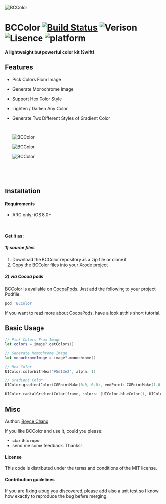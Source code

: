 ![BCColor](https://github.com/boycechang/BCColor/blob/master/icon.png)

# BCColor    [![Build Status](https://travis-ci.org/boycechang/BCColor.svg?branch=master)](https://travis-ci.org/boycechang/BCColor)  ![Verison](https://cocoapod-badges.herokuapp.com/v/BCColor/badge.png) ![Lisence](https://cocoapod-badges.herokuapp.com/l/BCColor/badge.(png|svg)) ![platform](https://cocoapod-badges.herokuapp.com/p/BCColor/badge.png)
**A lightweight but powerful color kit (Swift)**



## Features

- Pick Colors From Image

- Generate Monochrome Image

- Support Hex Color Style

- Lighten / Darken Any Color

- Generate Two Different Styles of Gradient Color

  ​

  ![BCColor](https://github.com/boycechang/BCColor/blob/master/demo1.jpeg)

  ![BCColor](https://github.com/boycechang/BCColor/blob/master/demo2.jpeg)

  ![BCColor](https://github.com/boycechang/BCColor/blob/master/demo3.jpeg)

  ​

  ​



## Installation

#### Requirements

* ARC only; iOS 8.0+

  ​

#### Get it as: 
##### 1) source files

1. Download the BCColor repository as a zip file or clone it
2. Copy the BCColor files into your Xcode project

##### 2) via Cocoa pods

BCColor is available on [CocoaPods](http://cocoapods.org). Just add the following to your project Podfile:

```ruby
pod 'BCColor'
```

If you want to read more about CocoaPods, have a look at [this short tutorial](http://www.raywenderlich.com/12139/introduction-to-cocoapods).



## Basic Usage

```swift
// Pick Colors From Image
let colors = image?.getColors()

// Generate Momochrome Image
let monochromeImage = image?.monochrome()

// Hex Color
UIColor.colorWithHex("#5d13e2", alpha: 1)

// Gradient Color
UIColor.gradientColor(CGPointMake(0.0, 0.0), endPoint: CGPointMake(1.0, 1.0), frame:frame, colors: [UIColor.redColor(), UIColor.blueColor()])

UIColor.radialGradientColor(frame, colors: [UIColor.blueColor(), UIColor.greenColor()])
```



## Misc

Author: [Boyce Chang](http://www.boycechang.com)

If you like BCColor and use it, could you please:

* star this repo 
* send me some feedback. Thanks!


#### License
This code is distributed under the terms and conditions of the MIT license. 


#### Contribution guidelines
If you are fixing a bug you discovered, please add also a unit test so I know how exactly to reproduce the bug before merging.
